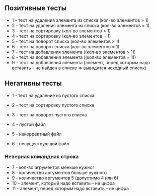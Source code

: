 ## Позитивные тесты

- 1 - тест на удаления элемента из списка (кол-во элементов > 1)
- 2 - тест на удаления элемента из списка (кол-во элементов = 1)
- 3 - тест на сортировку (кол-во элементов > 1)
- 4 - тест на сортировку (кол-во элементов = 1)
- 5 - тест на поворот списка (кол-во элементов > 1)
- 6 - тест на поворот списка (кол-во элементов = 1)
- 7 - тест на добавления элемента ((кол-во элементов > 1))
- 8 - тест на добавления элемента ((кол-во элементов = 1))
- 9 - тест на добавления элемента (элемент, перед которым надо вставить - не найден в списке => выводится исходный список)


## Негативны тесты

- 1 - тест на удаление из пустого списка
- 2 - тест на сортировку пустого списка
- 3 - тест на поворот пустого списка

- 4 - пустой файл
- 5 - некорректный файл
- 6 - несуществующий файл

### Неверная командная строка
- 7 - кол-во агрументов меньше нужног
- 8 - количество аргументов больше нужного
- 9 - количество аргументов 5 (допустимо 4 или 6)
- 10 - элемент, который надо вставить - не цифра
- 11 - элемент, перед которым надо вставить - не цифра
